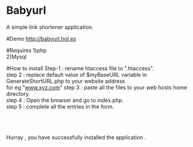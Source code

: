 # Babyurl
A simple link shortener application.

#Demo
http://babyurl.hol.es

#Requires
1)php <br/>
2)Mysql


#How to install 
Step-1 : rename htaccess file to ".htaccess".<br/>
step 2 : replace default value of $myBaseURL variable in GenerateShortURL.php to your website address<br/>
for eg  "www.xyz.com"
step 3 : paste all the files to your web hosts home directory.<br/>
step 4 : Open the browser and go to index.php.<br/>
step 5 : complete all the entries in the form.<br/>

<br/><br/><br/>
Hurray , you have successfully installed the application .
